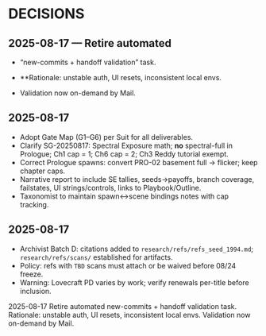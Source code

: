 # DECISIONS

## 2025-08-17 — Retire automated 
- “new-commits + handoff validation” task. 

- **Rationale: unstable auth, UI resets, inconsistent local envs.
- Validation now on-demand by Mail.


## 2025-08-17
- Adopt Gate Map (G1–G6) per Suit for all deliverables.
- Clarify SG-20250817: Spectral Exposure math; **no** spectral-full in Prologue; Ch1 cap = 1; Ch6 cap = 2; Ch3 Reddy tutorial exempt.
- Correct Prologue spawns: convert PRO-02 basement full → flicker; keep chapter caps.
- Narrative report to include SE tallies, seeds→payoffs, branch coverage, failstates, UI strings/controls, links to Playbook/Outline.
- Taxonomist to maintain spawn↔scene bindings notes with cap tracking.
## 2025-08-17
- Archivist Batch D: citations added to `research/refs/refs_seed_1994.md`; `research/refs/scans/` established for artifacts.
- Policy: refs with `TBD` scans must attach or be waived before 08/24 freeze.
- Warning: Lovecraft PD varies by work; verify renewals per-title before inclusion.



2025-08-17  Retire automated new-commits + handoff validation task. Rationale: unstable auth, UI resets, inconsistent local envs. Validation now on-demand by Mail.

